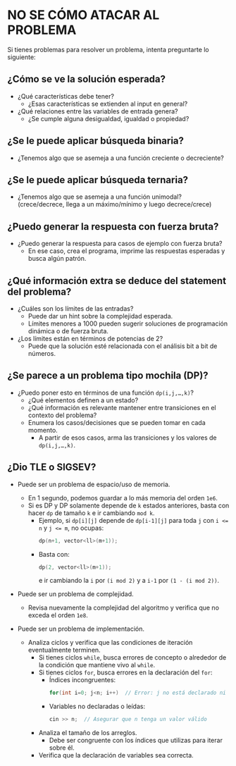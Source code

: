 # NO SE CÓMO ATACAR AL PROBLEMA  

Si tienes problemas para resolver un problema, intenta preguntarte lo siguiente:  

## ¿Cómo se ve la solución esperada?
- ¿Qué características debe tener?
  - ¿Esas características se extienden al input en general?
- ¿Qué relaciones entre las variables de entrada genera?
  - ¿Se cumple alguna desigualdad, igualdad o propiedad?

## ¿Se le puede aplicar búsqueda binaria?
- ¿Tenemos algo que se asemeja a una función creciente o decreciente?
  
## ¿Se le puede aplicar búsqueda ternaria?
- ¿Tenemos algo que se asemeja a una función unimodal? (crece/decrece, llega a un máximo/mínimo y luego decrece/crece)

## ¿Puedo generar la respuesta con fuerza bruta?
- ¿Puedo generar la respuesta para casos de ejemplo con fuerza bruta?
  - En ese caso, crea el programa, imprime las respuestas esperadas y busca algún patrón.

## ¿Qué información extra se deduce del statement del problema?
- ¿Cuáles son los límites de las entradas?
  - Puede dar un hint sobre la complejidad esperada.
  - Límites menores a 1000 pueden sugerir soluciones de programación dinámica o de fuerza bruta.
- ¿Los límites están en términos de potencias de 2?
  - Puede que la solución esté relacionada con el análisis bit a bit de números.

## ¿Se parece a un problema tipo mochila (DP)?
- ¿Puedo poner esto en términos de una función `dp(i,j,…,k)`?
  - ¿Qué elementos definen a un estado?
  - ¿Qué información es relevante mantener entre transiciones en el contexto del problema?
  - Enumera los casos/decisiones que se pueden tomar en cada momento.
    - A partir de esos casos, arma las transiciones y los valores de `dp(i,j,…,k)`.
## ¿Dio TLE o SIGSEV?
- Puede ser un problema de espacio/uso de memoria.
  - En 1 segundo, podemos guardar a lo más memoria del orden `1e6`.
  - Si es DP y DP solamente depende de `k` estados anteriores, basta con hacer `dp` de tamaño `k` e ir cambiando `mod k`.
    - Ejemplo, si `dp[i][j]` depende de `dp[i-1][j]` para toda `j` con `i <= n` y `j <= m`, no ocupas:
      ```cpp
      dp(n+1, vector<ll>(m+1));
      ```
    - Basta con:
      ```cpp
      dp(2, vector<ll>(m+1));
      ```
      e ir cambiando la `i` por `(i mod 2)` y a `i-1` por `(1 - (i mod 2))`.

- Puede ser un problema de complejidad.
  - Revisa nuevamente la complejidad del algoritmo y verifica que no exceda el orden `1e8`.

- Puede ser un problema de implementación.
  - Analiza ciclos y verifica que las condiciones de iteración eventualmente terminen.
    - Si tienes ciclos `while`, busca errores de concepto o alrededor de la condición que mantiene vivo al `while`.
    - Si tienes ciclos `for`, busca errores en la declaración del `for`:
      - Índices incongruentes:
        ```cpp
        for(int i=0; j<n; i++)  // Error: j no está declarado ni actualizado
        ```
      - Variables no declaradas o leídas:
        ```cpp
        cin >> n;  // Asegurar que n tenga un valor válido
        ```
    - Analiza el tamaño de los arreglos.
      - Debe ser congruente con los índices que utilizas para iterar sobre él.
    - Verifica que la declaración de variables sea correcta.
